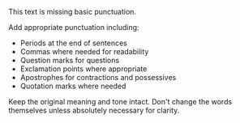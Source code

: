 This text is missing basic punctuation.

Add appropriate punctuation including:

- Periods at the end of sentences
- Commas where needed for readability
- Question marks for questions
- Exclamation points where appropriate
- Apostrophes for contractions and possessives
- Quotation marks where needed

Keep the original meaning and tone intact. Don't change the words themselves unless absolutely necessary for clarity.

